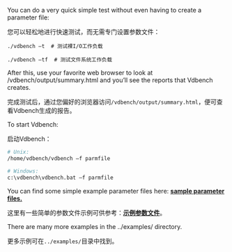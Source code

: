 You can do a very quick simple test without even having to create a parameter file:

 您可以轻松地进行快速测试，而无需专门设置参数文件：

```shell
./vdbench –t  # 测试裸I/O工作负载

./vdbench –tf  # 测试文件系统工作负载
```

 

After this, use your favorite web browser to look at /vdbench/output/summary.html and you’ll see the reports that Vdbench creates.

完成测试后，通过您偏好的浏览器访问`/vdbench/output/summary.html`，便可查看Vdbench生成的报告。



To start Vdbench:

启动Vdbench：

```sh
# Unix:
/home/vdbench/vdbench –f parmfile

# Windows:
c:\vdbench\vdbench.bat –f parmfile
```

 

You can find some simple example parameter files here: [ **sample parameter files.**](#_bookmark216)

这里有一些简单的参数文件示例可供参考：[**示例参数文件**](#_bookmark216)。



There are many more examples in the ../examples/ directory.

更多示例可在`../examples/`目录中找到。